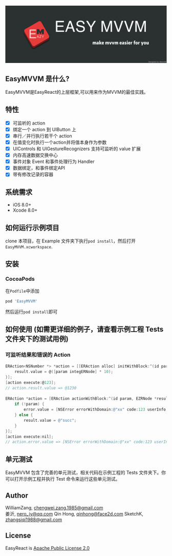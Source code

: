 ![image-20190423005047011](Images/Slogan.png)

## EasyMVVM 是什么?

EasyMVVM是EasyReact的上层框架,可以用来作为MVVM的最佳实践。

## 特性

+ [x] 可监听的 action
+ [x] 绑定一个 action 到 UIButton 上
+ [x] 串行／并行执行若干个 action
+ [x] 在值变化时执行一个action并将值本身作为参数
+ [x] UIControls 和 UIGestureRecognizers 支持可监听的 value 扩展
+ [x] 内存高速数据交换中心
+ [x] 事件对象 Event 和事件处理行为 Handler
+ [x] 数据绑定，和事件绑定API
+ [x] 带有修改记录的容器

## 系统需求

+ iOS 8.0+
+ Xcode 8.0+

## 如何运行示例项目

clone 本项目，在 Example 文件夹下执行`pod install`，然后打开`EasyMVVM.xcworkspace`.

## 安装

### CocoaPods

在`Podfile`中添加

```ruby
pod 'EasyMVVM'
```
然后运行`pod install`即可

## 如何使用 (如需更详细的例子，请查看示例工程 Tests 文件夹下的测试用例)

### 可监听结果和错误的 Action

```objective-c
ERAction<NSNumber *> *action = [[ERAction alloc] initWithBlock:^(id param, EZRNode *result, EZRNode<NSError *> *error) {
    result.value = @([param integERNode] * 10);
}];
[action execute:@123];
// action.result.value => @1230

ERAction *action = [ERAction actionWithBlock:^(id param, EZRNode *result, EZRNode<NSError *> *error) {
    if (!param) {
        error.value = [NSError errorWithDomain:@"xx" code:123 userInfo:@{@"reason": @"param is nil"}];
    } else {
        result.value = @"succ";
    }
}];
[action execute:nil];
// action.error.value => [NSError errorWithDomain:@"xx" code:123 userInfo:@{@"reason": @"param is nil"}];
```

## 单元测试

EasyMVVM 包含了完善的单元测试，相关代码在示例工程的 Tests 文件夹下。你可以打开示例工程并执行 Test 命令来运行这些单元测试。


## Author

WilliamZang, chengwei.zang.1985@gmail.com  
姜沂, nero_jy@qq.com
Qin Hong, qinhong@face2d.com
SketchK, zhangsiqi1988@gmail.com

## License

EasyReact is [Apache Public License 2.0](https://github.com/Meituan-Dianping/EasyMVVM/blob/master/LICENSE)
